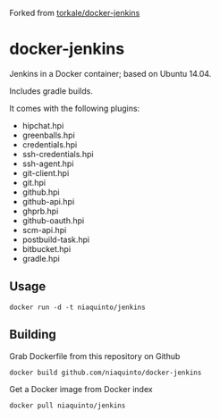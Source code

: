 Forked from [torkale/docker-jenkins](https://github.com/torkale/docker-jenkins)

docker-jenkins
==============

Jenkins in a Docker container; based on Ubuntu 14.04.

Includes gradle builds.

It comes with the following plugins:

 * hipchat.hpi
 * greenballs.hpi
 * credentials.hpi
 * ssh-credentials.hpi
 * ssh-agent.hpi
 * git-client.hpi
 * git.hpi
 * github.hpi
 * github-api.hpi
 * ghprb.hpi
 * github-oauth.hpi
 * scm-api.hpi
 * postbuild-task.hpi 
 * bitbucket.hpi
 * gradle.hpi

Usage
-----

    docker run -d -t niaquinto/jenkins

Building
--------

Grab Dockerfile from this repository on Github

    docker build github.com/niaquinto/docker-jenkins

Get a Docker image from Docker index

    docker pull niaquinto/jenkins


